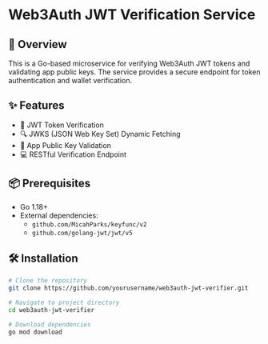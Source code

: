 # Web3Auth JWT Verification Service

## 🚀 Overview

This is a Go-based microservice for verifying Web3Auth JWT tokens and validating app public keys. The service provides a secure endpoint for token authentication and wallet verification.

## ✨ Features

- 🔐 JWT Token Verification
- 🔍 JWKS (JSON Web Key Set) Dynamic Fetching
- 🧊 App Public Key Validation
- 💻 RESTful Verification Endpoint

## 📦 Prerequisites

- Go 1.18+
- External dependencies:
    - `github.com/MicahParks/keyfunc/v2`
    - `github.com/golang-jwt/jwt/v5`

## 🛠️ Installation

```bash
# Clone the repository
git clone https://github.com/yourusername/web3auth-jwt-verifier.git

# Navigate to project directory
cd web3auth-jwt-verifier

# Download dependencies
go mod download
```

